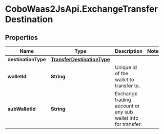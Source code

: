 # CoboWaas2JsApi.ExchangeTransferDestination

## Properties

Name | Type | Description | Notes
------------ | ------------- | ------------- | -------------
**destinationType** | [**TransferDestinationType**](TransferDestinationType.md) |  | 
**walletId** | **String** | Unique id of the wallet to transfer to. | 
**subWalletId** | **String** | Exchange trading account or any sub wallet info for transfer. | 


